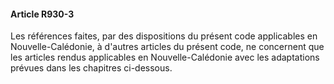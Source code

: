 #### Article R930-3

Les références faites, par des dispositions du présent code applicables en Nouvelle-Calédonie, à d'autres articles du présent code, ne concernent que les articles rendus applicables en Nouvelle-Calédonie avec les adaptations prévues dans les chapitres ci-dessous.

